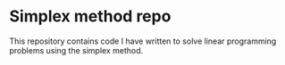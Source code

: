 # Simplex method repo
This repository contains code I have written to solve linear programming problems using the simplex method. 